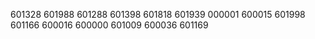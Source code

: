 601328
601988
601288
601398
601818
601939
000001
600015
601998
601166
600016
600000
601009
600036
601169
